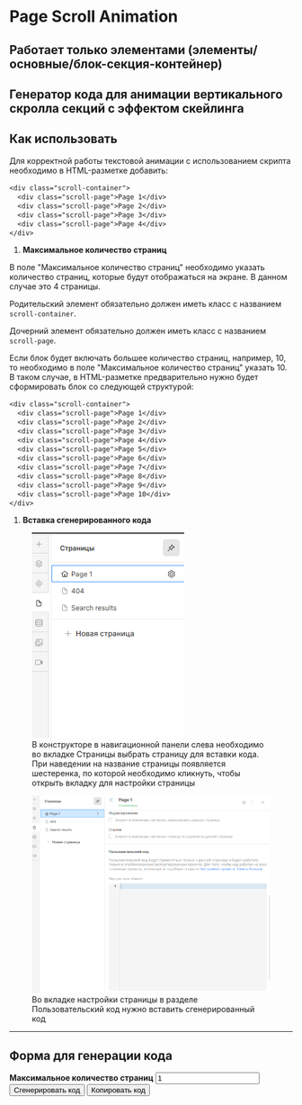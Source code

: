 # Page Scroll Animation

## Работает только элементами (элементы/основные/блок-секция-контейнер)

## Генератор кода для анимации вертикального скролла секций с эффектом скейлинга

## Как использовать

Для корректной работы текстовой анимации с использованием скрипта необходимо в HTML-разметке добавить:
<!-- markdownlint-disable MD040 -->
```
<div class="scroll-container">
  <div class="scroll-page">Page 1</div>
  <div class="scroll-page">Page 2</div>
  <div class="scroll-page">Page 3</div>
  <div class="scroll-page">Page 4</div>
</div>
```

1. **Максимальное количество страниц**

  В поле "Максимальное количество страниц" необходимо указать количество страниц, которые будут отображаться на экране. В данном случае это 4 страницы.

  Родительский элемент обязательно должен иметь класс с названием `scroll-container`.

  Дочерний элемент обязательно должен иметь класс с названием `scroll-page`.

  Если блок будет включать большее количество страниц, например, 10, то необходимо в поле "Максимальное количество страниц" указать 10.
  В таком случае, в HTML-разметке предварительно нужно будет сформировать блок со следующей структурой:

  ```
  <div class="scroll-container">
    <div class="scroll-page">Page 1</div>
    <div class="scroll-page">Page 2</div>
    <div class="scroll-page">Page 3</div>
    <div class="scroll-page">Page 4</div>
    <div class="scroll-page">Page 5</div>
    <div class="scroll-page">Page 6</div>
    <div class="scroll-page">Page 7</div>
    <div class="scroll-page">Page 8</div>
    <div class="scroll-page">Page 9</div>
    <div class="scroll-page">Page 10</div>
  </div>

  ```
<!-- markdownlint-disable MD029 -->

1. **Вставка сгенерированного кода**

<!-- markdownlint-disable MD041 -->
<!-- markdownlint-disable MD033 -->
<figure>
  <img src="../assets/insert-code-1.png" class="lottie" alt="div" />
  <figcaption>В конструкторе в навигационной панели слева необходимо во вкладке Страницы выбрать страницу для вставки кода.
  При наведении на название страницы появляется шестеренка, по которой необходимо кликнуть, чтобы открыть вкладку для настройки страницы</figcaption>
</figure>

<figure>
  <img src="../assets/insert-code-2.png" class="lottie" alt="class" />
  <figcaption>Во вкладке настройки страницы в разделе Пользовательский код нужно вставить сгенерированный код</figcaption>
</figure>

---

## Форма для генерации кода

<!-- markdownlint-disable MD041 -->
<!-- markdownlint-disable MD033 -->

<div id="fullpage-generator">
 <label for="fullpage-count" style="font-weight:bold;">Максимальное количество страниц</label>
<input type="number" id="fullpage-count" value="1">
 <button id="generate-fullpage">Сгенерировать код</button>
  <button id="copy-fullpage">Копировать код</button>
  <h2 id="title" style="display: none">Пример сгенерированного кода</h2>
  <pre id="fullpage-output"></pre>
</div>
